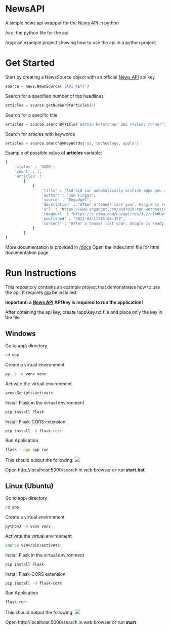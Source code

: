 # NewsAPI

A simple news api wrapper for the [News API](https://newsapi.org/) in python

/src: the python file for the api

/app: an example project showing how to use the api in a python project



# Get Started 
Start by creating a NewsSource object with an official  [News API](https://newsapi.org/) api key
```python
source = news.NewsSource('[API KEY]')
```

Search for a specified number of top headlines
```python
articles = source.getNumberOfArticles(3)
```

Search for a specific title
```python
articles = source.searchByTitle('Garmin Forerunner 265 review: runner’s best friend gets screen upgrade')
```

Search for articles with keywords
```python
articles = source.searchByKeyWords('ai, technology, apple')
```

Example of possible value of **articles** variable:
```python
{
    'status' : 'GOOD',
    'count' : 1,
    'articles' : 
        [
            {
                'title' : "Android can automatically archive apps you aren't using",
                'author' : "Jon Fingas",
                'source' : "Engadget",
                'description' : "After a teaser last year, Google is ready to help you save space on your phone by shelving unused apps. The company is rolling out an auto-archive feature that removes key parts of apps without erasing personal data. So long as an app is still available on th…",
                'url' : "https://www.engadget.com/android-can-automatically-archive-apps-you-arent-using-150337942.html",
                'imageurl' : "https://s.yimg.com/uu/api/res/1.2/nlm0UwtgoZYdf1SX1lZv0g--~B/Zmk9ZmlsbDtoPTYzMDtweW9mZj0wO3c9MTIwMDthcHBpZD15dGFjaHlvbg--/https://media-mbst-pub-ue1.s3.amazonaws.com/creatr-uploaded-images/2023-04/a1c6dff0-d872-11ed-bcf1-41f73c825e11.cf.jpg",
                'published' : "2023-04-11T15:03:37Z",
                'content' : "After a teaser last year, Google is ready to help you save space on your phone by shelving unused apps. The company is rolling out an auto-archive feature that removes key parts of apps without erasi… [+1251 chars]"
            }
        ]
}
```
More documentation is provided in [/docs](/docs/)
Open the index.html file for html documentation page



# Run Instructions
This repository contains an example project that demonstrates how to use the api. It requires [pip](https://pip.pypa.io/en/stable/cli/pip_install/) be installed.

**Important: a [News API](https://newsapi.org/) API key is required to run the application!**

After obtaining the api key, create \app\key.txt file and place only the key in the file

## Windows


Go to app\ directory
```cmd
cd app
```

Create a virtual environment 
```cmd
py -3 -m venv venv
```

Activate the virtual environment 
```cmd
venv\Scripts\activate
```

Install Flask in the virtual environment
```cmd
pip install Flask
```

Install Flask-CORS extension 
```cmd
pip install -U flask-cors
```

Run Application
```cmd
flask --app app run
```

This should output the following:
![](res/flask_out.png?raw=true)


Open http://localhost:5000/search in web browser or run **start.bat**



## Linux (Ubuntu)

Go to app\ directory
```bash
cd app
```

Create a virtual environment 
```bash
python3 -m venv venv
```

Activate the virtual environment 
```bash
source venv/bin/activate
```

Install Flask in the virtual environment
```bash
pip install Flask
```

Install Flask-CORS extension 
```bash
pip install -U flask-cors
```

Run Application
```bash
flask run
```
This should output the following:
![](res/flask_out_linux.png?raw=true)

Open http://localhost:5000/search in web browser or run **start**

